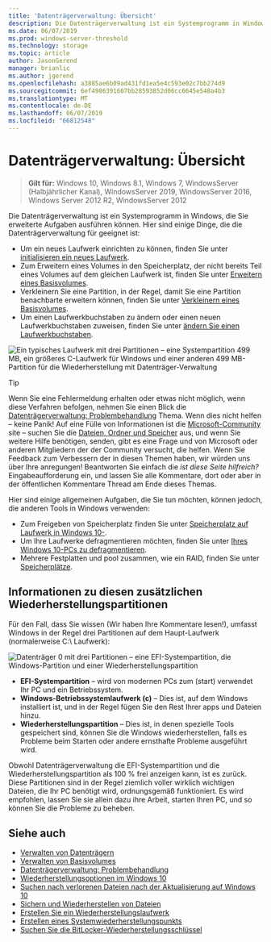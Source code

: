 ```yaml
---
title: 'Datenträgerverwaltung: Übersicht'
description: Die Datenträgerverwaltung ist ein Systemprogramm in Windows, die Ihnen ermöglicht, erweiterte Storage-Aufgaben, z. B. ein neues Laufwerk zu initialisieren, Erweitern von Volumes, Verkleinern von Partitionen und Ändern von Laufwerkbuchstaben auszuführen.
ms.date: 06/07/2019
ms.prod: windows-server-threshold
ms.technology: storage
ms.topic: article
author: JasonGerend
manager: brianlic
ms.author: jgerend
ms.openlocfilehash: a3885ae6b09ad431fd1ea5e4c593e02c7bb274d9
ms.sourcegitcommit: 6ef4986391607bb28593852d06cc6645e548a4b3
ms.translationtype: MT
ms.contentlocale: de-DE
ms.lasthandoff: 06/07/2019
ms.locfileid: "66812548"
---
```

# <a name="overview-of-disk-management"></a>Datenträgerverwaltung: Übersicht

> **Gilt für:** Windows 10, Windows 8.1, Windows 7, WindowsServer (Halbjährlicher Kanal), WindowsServer 2019, WindowsServer 2016, Windows Server 2012 R2, WindowsServer 2012

Die Datenträgerverwaltung ist ein Systemprogramm in Windows, die Sie erweiterte Aufgaben ausführen können. Hier sind einige Dinge, die die Datenträgerverwaltung für geeignet ist:

- Um ein neues Laufwerk einrichten zu können, finden Sie unter [initialisieren ein neues Laufwerk](initialize-new-disks.md).
- Zum Erweitern eines Volumes in den Speicherplatz, der nicht bereits Teil eines Volumes auf dem gleichen Laufwerk ist, finden Sie unter [Erweitern eines Basisvolumes](extend-a-basic-volume.md).
- Verkleinern Sie eine Partition, in der Regel, damit Sie eine Partition benachbarte erweitern können, finden Sie unter [Verkleinern eines Basisvolumes](shrink-a-basic-volume.md).
- Um einen Laufwerkbuchstaben zu ändern oder einen neuen Laufwerkbuchstaben zuweisen, finden Sie unter [ändern Sie einen Laufwerkbuchstaben](change-a-drive-letter.md).

![Ein typisches Laufwerk mit drei Partitionen – eine Systempartition 499 MB, ein größeres C-Laufwerk für Windows und einer anderen 499 MB-Partition für die Wiederherstellung mit Datenträger-Verwaltung](media/disk-management.png)

> [!TIP]
>  Wenn Sie eine Fehlermeldung erhalten oder etwas nicht möglich, wenn diese Verfahren befolgen, nehmen Sie einen Blick die [Datenträgerverwaltung: Problembehandlung](troubleshooting-disk-management.md) Thema. Wenn dies nicht helfen – keine Panik! Auf eine Fülle von Informationen ist die [Microsoft-Community](https://answers.microsoft.com/en-us/windows) site – suchen Sie die [Dateien, Ordner und Speicher](https://answers.microsoft.com/en-us/windows/forum/windows_10-files?sort=lastreplydate&dir=desc&tab=All&status=all&mod=&modAge=&advFil=&postedAfter=&postedBefore=&threadType=all&isFilterExpanded=true&tm=1514405359639) aus, und wenn Sie weitere Hilfe benötigen, senden, gibt es eine Frage und von Microsoft oder anderen Mitgliedern der der Community versucht, die helfen. Wenn Sie Feedback zum Verbessern der in diesen Themen haben, wir würden uns über Ihre anregungen! Beantworten Sie einfach die *ist diese Seite hilfreich?* Eingabeaufforderung ein, und lassen Sie alle Kommentare, dort oder aber in der öffentlichen Kommentare Thread am Ende dieses Themas.

Hier sind einige allgemeinen Aufgaben, die Sie tun möchten, können jedoch, die anderen Tools in Windows verwenden:

- Zum Freigeben von Speicherplatz finden Sie unter [Speicherplatz auf Laufwerk in Windows 10-](https://support.microsoft.com/help/12425/windows-10-free-up-drive-space).
- Um Ihre Laufwerke defragmentieren möchten, finden Sie unter [Ihres Windows 10-PCs zu defragmentieren](https://support.microsoft.com/help/4026701/windows-defragment-your-windows-10-pc).
- Mehrere Festplatten und pool zusammen, wie ein RAID, finden Sie unter [Speicherplätze](https://support.microsoft.com/help/12438/windows-10-storage-spaces).

## <a name="about-those-extra-recovery-partitions"></a>Informationen zu diesen zusätzlichen Wiederherstellungspartitionen

Für den Fall, dass Sie wissen (Wir haben Ihre Kommentare lesen!), umfasst Windows in der Regel drei Partitionen auf dem Haupt-Laufwerk (normalerweise C:\ Laufwerk):

![Datenträger 0 mit drei Partitionen – eine EFI-Systempartition, die Windows-Partition und einer Wiederherstellungspartition](media/windows-partitions.png)

- **EFI-Systempartition** – wird von modernen PCs zum (start) verwendet Ihr PC und ein Betriebssystem.
- **Windows-Betriebssystemlaufwerk (c)** – Dies ist, auf dem Windows installiert ist, und in der Regel fügen Sie den Rest Ihrer apps und Dateien hinzu.
- **Wiederherstellungspartition** – Dies ist, in denen spezielle Tools gespeichert sind, können Sie die Windows wiederherstellen, falls es Probleme beim Starten oder andere ernsthafte Probleme ausgeführt wird.

Obwohl Datenträgerverwaltung die EFI-Systempartition und die Wiederherstellungspartition als 100 % frei anzeigen kann, ist es zurück. Diese Partitionen sind in der Regel ziemlich voller wirklich wichtigen Dateien, die Ihr PC benötigt wird, ordnungsgemäß funktioniert. Es wird empfohlen, lassen Sie sie allein dazu ihre Arbeit, starten Ihren PC, und so können Sie die Probleme zu beheben.

## <a name="see-also"></a>Siehe auch

- [Verwalten von Datenträgern](manage-disks.md)
- [Verwalten von Basisvolumes](manage-basic-volumes.md)
- [Datenträgerverwaltung: Problembehandlung](troubleshooting-disk-management.md)
- [Wiederherstellungsoptionen im Windows 10](https://support.microsoft.com/help/12415/windows-10-recovery-options)
- [Suchen nach verlorenen Dateien nach der Aktualisierung auf Windows 10](https://support.microsoft.com/help/12386/windows-10-find-lost-files-after-update)
- [Sichern und Wiederherstellen von Dateien](https://support.microsoft.com/help/17143/windows-10-back-up-your-files)
- [Erstellen Sie ein Wiederherstellungslaufwerk](https://support.microsoft.com/help/4026852/windows-create-a-recovery-drive)
- [Erstellen eines Systemwiederherstellungspunkts](https://support.microsoft.com/help/4027538/windows-create-a-system-restore-point)
- [Suchen Sie die BitLocker-Wiederherstellungsschlüssel](https://support.microsoft.com/help/4026181/windows-find-my-bitlocker-recovery-key)
